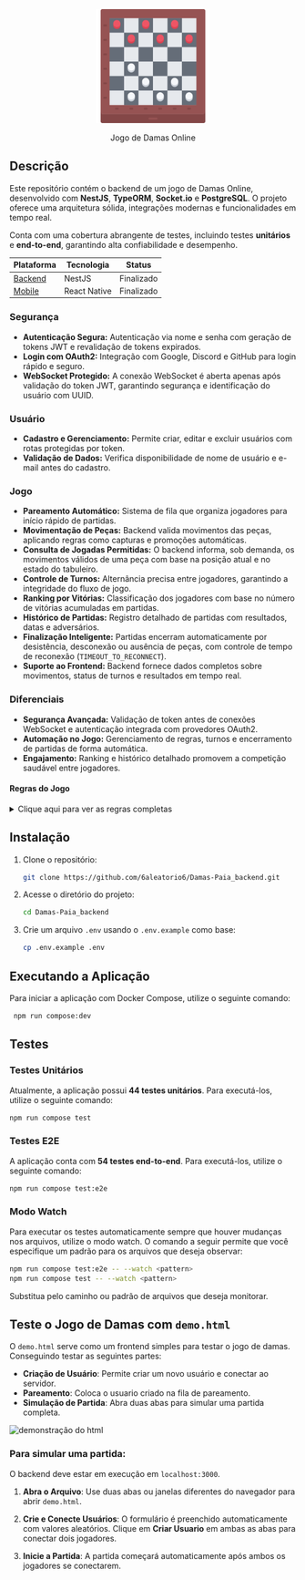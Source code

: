 <p align="center" >
  <a href="#" target="blank"><img src="https://raw.githubusercontent.com/6aleatorio6/Damas-Paia_mobile/main/src/assets/icon.png" width="200" alt="DAMASPAIA Logo" /></a>
</p>

<p>
    <p align="center">Jogo de Damas Online</p>
</p>

## Descrição

Este repositório contém o backend de um jogo de Damas Online, desenvolvido com **NestJS**, **TypeORM**, **Socket.io** e **PostgreSQL**. O projeto oferece uma arquitetura sólida, integrações modernas e funcionalidades em tempo real.  

Conta com uma cobertura abrangente de testes, incluindo testes **unitários** e **end-to-end**, garantindo alta confiabilidade e desempenho.  

| Plataforma                                                   | Tecnologia   | Status       |
| ------------------------------------------------------------ | ------------ | ------------ |
| [Backend](https://github.com/6aleatorio6/damas-online_backend) | NestJS       | Finalizado   |
| [Mobile](https://github.com/6aleatorio6/damas-online_app)   | React Native | Finalizado   |


### **Segurança**

- **Autenticação Segura:** Autenticação via nome e senha com geração de tokens JWT e revalidação de tokens expirados.  
- **Login com OAuth2:** Integração com Google, Discord e GitHub para login rápido e seguro.  
- **WebSocket Protegido:** A conexão WebSocket é aberta apenas após validação do token JWT, garantindo segurança e identificação do usuário com UUID.  

### **Usuário**

- **Cadastro e Gerenciamento:** Permite criar, editar e excluir usuários com rotas protegidas por token.  
- **Validação de Dados:** Verifica disponibilidade de nome de usuário e e-mail antes do cadastro.  

### **Jogo**

- **Pareamento Automático:** Sistema de fila que organiza jogadores para início rápido de partidas.  
- **Movimentação de Peças:** Backend valida movimentos das peças, aplicando regras como capturas e promoções automáticas.  
- **Consulta de Jogadas Permitidas:** O backend informa, sob demanda, os movimentos válidos de uma peça com base na posição atual e no estado do tabuleiro.  
- **Controle de Turnos:** Alternância precisa entre jogadores, garantindo a integridade do fluxo de jogo.  
- **Ranking por Vitórias:** Classificação dos jogadores com base no número de vitórias acumuladas em partidas.  
- **Histórico de Partidas:** Registro detalhado de partidas com resultados, datas e adversários.  
- **Finalização Inteligente:** Partidas encerram automaticamente por desistência, desconexão ou ausência de peças, com controle de tempo de reconexão (`TIMEOUT_TO_RECONNECT`).  
- **Suporte ao Frontend:** Backend fornece dados completos sobre movimentos, status de turnos e resultados em tempo real.  

### **Diferenciais**

- **Segurança Avançada:** Validação de token antes de conexões WebSocket e autenticação integrada com provedores OAuth2.  
- **Automação no Jogo:** Gerenciamento de regras, turnos e encerramento de partidas de forma automática.  
- **Engajamento:** Ranking e histórico detalhado promovem a competição saudável entre jogadores.  


#### Regras do Jogo

<details>
  <summary>Clique aqui para ver as regras completas</summary>

  - **Peças**: Cada jogador inicia com 12 peças distribuídas nas primeiras três linhas do tabuleiro.

  - **Movimentação**: As peças comuns se movem uma casa por vez na diagonal, para frente. As damas podem se mover quantas casas desejar ao longo das diagonais.

  - **Promoção para Damas**: Quando uma peça comum alcança a extremidade oposta do tabuleiro, ela se torna uma dama. As damas possuem a habilidade de se mover e capturar em qualquer direção ao longo das diagonais.

  - **Captura de Peças**: As peças comuns e damas podem capturar peças adversárias. A captura é realizada quando um movimento salta por cima de uma peça inimiga, removendo-a do tabuleiro.

  - **Captura para Trás**: Capturas para trás são permitidas para ambas as peças, comuns e damas.

  - **Opcionalidade da Captura**: A captura não é obrigatória; o jogador é livre para executar qualquer movimento disponível, mesmo que não envolva capturas.

  - **Capturas em Cadeia**: Capturas em cadeia são permitidas, possibilitando que uma única peça capture múltiplas peças adversárias em sequência, incluindo mudanças de direção.

  - **Movimentação da Dama Após Captura**: Após realizar uma captura, seja ela normal ou em cadeia, a dama deve se mover para a casa vazia que fica imediatamente após a última peça capturada.

  - **Condição de Vitória**: Um jogador vence a partida quando captura todas as peças adversárias ou quando o oponente desiste.

</details>




## Instalação

1. Clone o repositório:

   ```bash
   git clone https://github.com/6aleatorio6/Damas-Paia_backend.git
   ```

2. Acesse o diretório do projeto:

   ```bash
   cd Damas-Paia_backend
   ```

3. Crie um arquivo `.env` usando o `.env.example` como base:

   ```bash
   cp .env.example .env
   ```

## Executando a Aplicação

Para iniciar a aplicação com Docker Compose, utilize o seguinte comando:

```bash
 npm run compose:dev
```

## Testes

### Testes Unitários

Atualmente, a aplicação possui **44 testes unitários**. Para executá-los, utilize o seguinte comando:

```bash
npm run compose test
```

### Testes E2E

A aplicação conta com **54 testes end-to-end**. Para executá-los, utilize o seguinte comando:

```bash
npm run compose test:e2e
```

### Modo Watch

Para executar os testes automaticamente sempre que houver mudanças nos arquivos, utilize o modo watch. O comando a seguir permite que você especifique um padrão para os arquivos que deseja observar:

```bash
npm run compose test:e2e -- --watch <pattern>
npm run compose test -- --watch <pattern>
```

Substitua <pattern> pelo caminho ou padrão de arquivos que deseja monitorar.

## Teste o Jogo de Damas com `demo.html`

O `demo.html` serve como um frontend simples para testar o jogo de damas. Conseguindo testar as seguintes partes:

- **Criação de Usuário**: Permite criar um novo usuário e conectar ao servidor.
- **Pareamento**: Coloca o usuario criado na fila de pareamento.
- **Simulação de Partida**: Abra duas abas para simular uma partida completa.

![demonstração do html](demo.gif)

### Para simular uma partida:

O backend deve estar em execução em `localhost:3000`.

1. **Abra o Arquivo**:
   Use duas abas ou janelas diferentes do navegador para abrir `demo.html`.

2. **Crie e Conecte Usuários**:
   O formulário é preenchido automaticamente com valores aleatórios. Clique em **Criar Usuario** em ambas as abas para conectar dois jogadores.

3. **Inicie a Partida**:
   A partida começará automaticamente após ambos os jogadores se conectarem.
